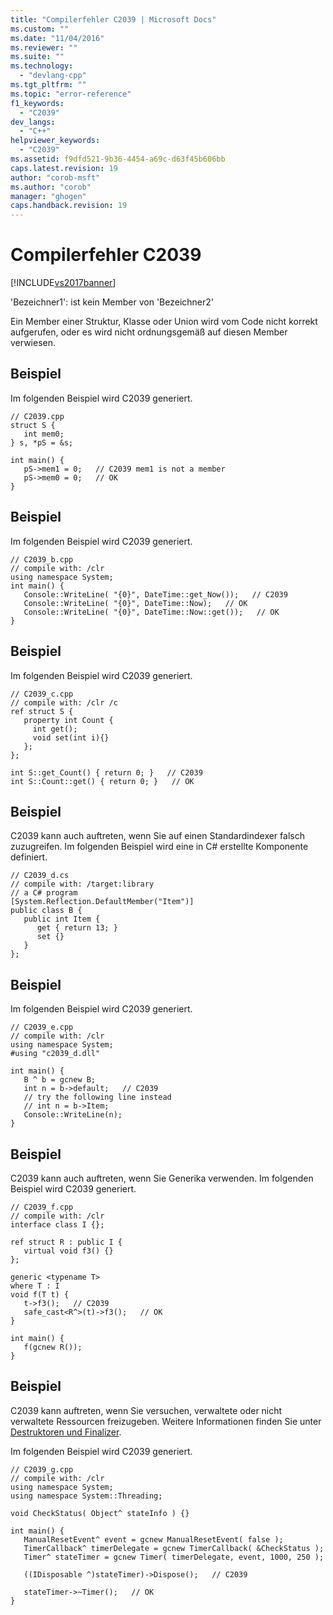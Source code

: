```yaml
---
title: "Compilerfehler C2039 | Microsoft Docs"
ms.custom: ""
ms.date: "11/04/2016"
ms.reviewer: ""
ms.suite: ""
ms.technology: 
  - "devlang-cpp"
ms.tgt_pltfrm: ""
ms.topic: "error-reference"
f1_keywords: 
  - "C2039"
dev_langs: 
  - "C++"
helpviewer_keywords: 
  - "C2039"
ms.assetid: f9dfd521-9b36-4454-a69c-d63f45b606bb
caps.latest.revision: 19
author: "corob-msft"
ms.author: "corob"
manager: "ghogen"
caps.handback.revision: 19
---
```

# Compilerfehler C2039
[!INCLUDE[vs2017banner](../../assembler/inline/includes/vs2017banner.md)]

'Bezeichner1': ist kein Member von 'Bezeichner2'  
  
 Ein Member einer Struktur, Klasse oder Union wird vom Code nicht korrekt aufgerufen, oder es wird nicht ordnungsgemäß auf diesen Member verwiesen.  
  
## Beispiel  
 Im folgenden Beispiel wird C2039 generiert.  
  
```  
// C2039.cpp  
struct S {  
   int mem0;  
} s, *pS = &s;  
  
int main() {  
   pS->mem1 = 0;   // C2039 mem1 is not a member  
   pS->mem0 = 0;   // OK  
}  
```  
  
## Beispiel  
 Im folgenden Beispiel wird C2039 generiert.  
  
```  
// C2039_b.cpp  
// compile with: /clr  
using namespace System;  
int main() {  
   Console::WriteLine( "{0}", DateTime::get_Now());   // C2039  
   Console::WriteLine( "{0}", DateTime::Now);   // OK  
   Console::WriteLine( "{0}", DateTime::Now::get());   // OK  
}  
```  
  
## Beispiel  
 Im folgenden Beispiel wird C2039 generiert.  
  
```  
// C2039_c.cpp  
// compile with: /clr /c  
ref struct S {  
   property int Count {  
     int get();  
     void set(int i){}  
   };  
};  
  
int S::get_Count() { return 0; }   // C2039  
int S::Count::get() { return 0; }   // OK  
```  
  
## Beispiel  
 C2039 kann auch auftreten, wenn Sie auf einen Standardindexer falsch zuzugreifen.  Im folgenden Beispiel wird eine in C\# erstellte Komponente definiert.  
  
```  
// C2039_d.cs  
// compile with: /target:library  
// a C# program  
[System.Reflection.DefaultMember("Item")]  
public class B {  
   public int Item {  
      get { return 13; }  
      set {}  
   }  
};  
```  
  
## Beispiel  
 Im folgenden Beispiel wird C2039 generiert.  
  
```  
// C2039_e.cpp  
// compile with: /clr  
using namespace System;  
#using "c2039_d.dll"  
  
int main() {  
   B ^ b = gcnew B;  
   int n = b->default;   // C2039  
   // try the following line instead  
   // int n = b->Item;  
   Console::WriteLine(n);  
}  
```  
  
## Beispiel  
 C2039 kann auch auftreten, wenn Sie Generika verwenden.  Im folgenden Beispiel wird C2039 generiert.  
  
```  
// C2039_f.cpp  
// compile with: /clr  
interface class I {};  
  
ref struct R : public I {  
   virtual void f3() {}  
};  
  
generic <typename T>  
where T : I  
void f(T t) {  
   t->f3();   // C2039  
   safe_cast<R^>(t)->f3();   // OK  
}  
  
int main() {  
   f(gcnew R());  
}  
```  
  
## Beispiel  
 C2039 kann auftreten, wenn Sie versuchen, verwaltete oder nicht verwaltete Ressourcen freizugeben.  Weitere Informationen finden Sie unter [Destruktoren und Finalizer](../../dotnet/how-to-define-and-consume-classes-and-structs-cpp-cli.md#BKMK_Destructors_and_finalizers).  
  
 Im folgenden Beispiel wird C2039 generiert.  
  
```  
// C2039_g.cpp  
// compile with: /clr  
using namespace System;  
using namespace System::Threading;  
  
void CheckStatus( Object^ stateInfo ) {}  
  
int main() {  
   ManualResetEvent^ event = gcnew ManualResetEvent( false );     
   TimerCallback^ timerDelegate = gcnew TimerCallback( &CheckStatus );  
   Timer^ stateTimer = gcnew Timer( timerDelegate, event, 1000, 250 );  
  
   ((IDisposable ^)stateTimer)->Dispose();   // C2039  
  
   stateTimer->~Timer();   // OK  
}  
```